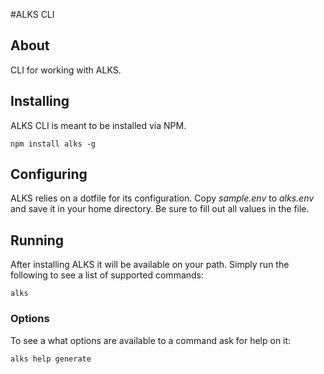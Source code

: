 #ALKS CLI

## About
CLI for working with ALKS.

## Installing

ALKS CLI is meant to be installed via NPM.

    npm install alks -g

## Configuring

ALKS relies on a dotfile for its configuration. Copy *sample.env* to *alks.env* and save it in your home directory. Be sure to fill out all values in the file.

## Running

After installing ALKS it will be available on your path. Simply run the following to see a list of supported commands:

    alks

### Options

To see a what options are available to a command ask for help on it:

    alks help generate